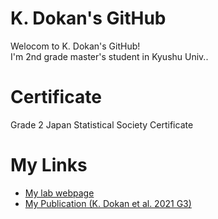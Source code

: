 # K. Dokan's GitHub

Welocom to K. Dokan's GitHub! <br>I'm 2nd grade master's student in Kyushu Univ..

# Certificate
Grade 2 Japan Statistical Society Certificate

# My Links
- [My lab webpage](http://www.biology.kyushu-u.ac.jp/~kteshima/)
- [My Publication (K. Dokan et al. 2021 G3)](https://academic.oup.com/g3journal/advance-article/doi/10.1093/g3journal/jkab128/6237890)

<!--
**kdokan/kdokan** is a ✨ _special_ ✨ repository because its `README.md` (this file) appears on your GitHub profile.

Here are some ideas to get you started:

- 🔭 I’m currently working on ...
- 🌱 I’m currently learning ...
- 👯 I’m looking to collaborate on ...
- 🤔 I’m looking for help with ...
- 💬 Ask me about ...
- 📫 How to reach me: ...
- 😄 Pronouns: ...
- ⚡ Fun fact: ...
-->
